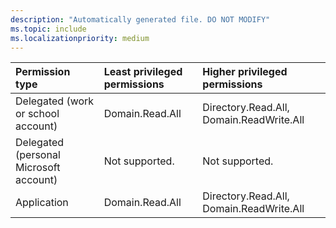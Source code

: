 ```yaml
---
description: "Automatically generated file. DO NOT MODIFY"
ms.topic: include
ms.localizationpriority: medium
---
```


|Permission type|Least privileged permissions|Higher privileged permissions|
|:---|:---|:---|
|Delegated (work or school account)|Domain.Read.All|Directory.Read.All, Domain.ReadWrite.All|
|Delegated (personal Microsoft account)|Not supported.|Not supported.|
|Application|Domain.Read.All|Directory.Read.All, Domain.ReadWrite.All|


